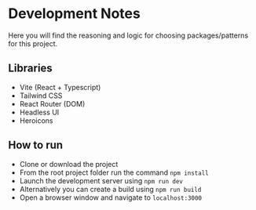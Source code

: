 # Development Notes

Here you will find the reasoning and logic for choosing packages/patterns for this project.

## Libraries

- Vite (React + Typescript)
- Tailwind CSS
- React Router (DOM)
- Headless UI
- Heroicons

## How to run

- Clone or download the project
- From the root project folder run the command `npm install`
- Launch the development server using `npm run dev`
- Alternatively you can create a build using `npm run build`
- Open a browser window and navigate to `localhost:3000`
